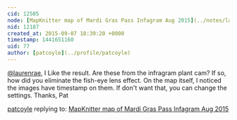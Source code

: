 ```yaml
---
cid: 12505
node: [MapKnitter map of Mardi Gras Pass Infagram Aug 2015](../notes/laurenrae/08-30-2015/mapknitter-map-of-mardi-gras-pass-infagram-map-aug-2015)
nid: 12187
created_at: 2015-09-07 18:39:20 +0000
timestamp: 1441651160
uid: 77
author: [patcoyle](../profile/patcoyle)
---
```


[@laurenrae](/profile/laurenrae), I Like the result. Are these from the infragram plant cam? If so, how did you eliminate the fish-eye lens effect. On the map itself, I noticed the images have timestamp on them. If don't want that, you can change the settings. Thanks, Pat

[patcoyle](../profile/patcoyle) replying to: [MapKnitter map of Mardi Gras Pass Infagram Aug 2015](../notes/laurenrae/08-30-2015/mapknitter-map-of-mardi-gras-pass-infagram-map-aug-2015)

